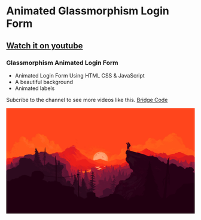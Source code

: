 # Animated Glassmorphism Login Form
## [Watch it on youtube](https://youtu.be/4--WSchLxTM )
### Glassmorphism Animated Login Form

- Animated Login Form Using HTML CSS & JavaScript
- A beautiful background
- Animated labels

Subcribe to the channel to see more videos like this. [Bridge Code](https://www.youtube.com/@bridgecode)

![preview img](/58.jpg)

